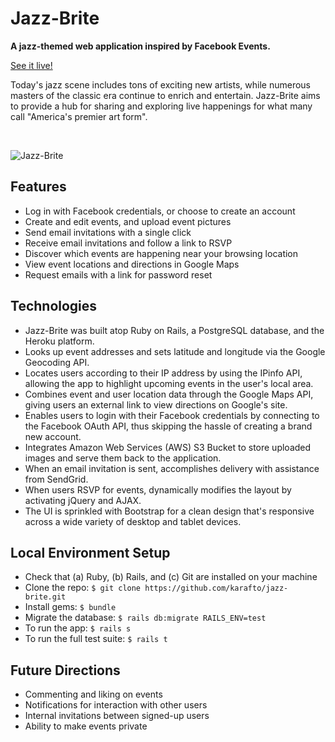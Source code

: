 # Jazz-Brite

**A jazz-themed web application inspired by Facebook Events.**

[See it live!](https://jazz-brite.herokuapp.com)

Today's jazz scene includes tons of exciting new artists, while numerous masters of the classic era continue to enrich and entertain. Jazz-Brite aims to provide a hub for sharing and exploring live happenings for what many call "America's premier art form".

<br />

![Jazz-Brite](app/assets/images/browsing_2.gif)

## Features

* Log in with Facebook credentials, or choose to create an account
* Create and edit events, and upload event pictures
* Send email invitations with a single click
* Receive email invitations and follow a link to RSVP
* Discover which events are happening near your browsing location
* View event locations and directions in Google Maps
* Request emails with a link for password reset

## Technologies

* Jazz-Brite was built atop Ruby on Rails, a PostgreSQL database, and the Heroku platform.
* Looks up event addresses and sets latitude and longitude via the Google Geocoding API.
* Locates users according to their IP address by using the IPinfo API, allowing the app to highlight upcoming events in the user's local area.
* Combines event and user location data through the Google Maps API, giving users an external link to view directions on Google's site.
* Enables users to login with their Facebook credentials by connecting to the Facebook OAuth API, thus skipping the hassle of creating a brand new account.
* Integrates Amazon Web Services (AWS) S3 Bucket to store uploaded images and serve them back to the application.
* When an email invitation is sent, accomplishes delivery with assistance from SendGrid.
* When users RSVP for events, dynamically modifies the layout by activating jQuery and AJAX.
* The UI is sprinkled with Bootstrap for a clean design that's responsive across a wide variety of desktop and tablet devices.

## Local Environment Setup

* Check that (a) Ruby, (b) Rails, and (c) Git are installed on your machine
* Clone the repo: `$ git clone https://github.com/karafto/jazz-brite.git`
* Install gems: `$ bundle`
* Migrate the database: `$ rails db:migrate RAILS_ENV=test`
* To run the app: `$ rails s`
* To run the full test suite: `$ rails t`

## Future Directions

* Commenting and liking on events
* Notifications for interaction with other users
* Internal invitations between signed-up users
* Ability to make events private